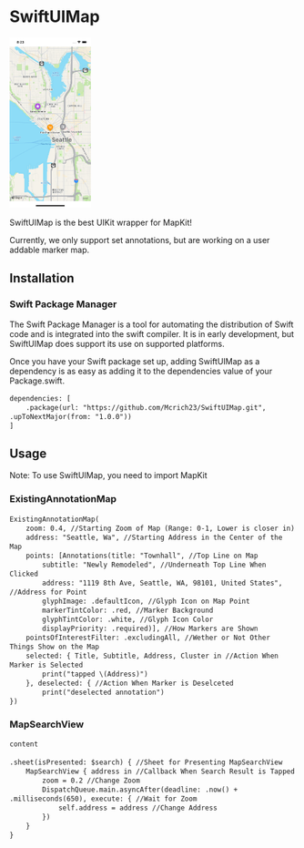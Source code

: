 # SwiftUIMap

<img src="https://github.com/Mcrich23/SwiftUIMap/blob/92f1b2a4040ccdd7eead54acdbaaada4da0b697d/README%20Images/Map.png" width="142.5" height="300">

SwiftUIMap is the best UIKit wrapper for MapKit!

Currently, we only support set annotations, but are working on a user addable marker map.

## Installation
### **Swift Package Manager**

The Swift Package Manager is a tool for automating the distribution of Swift code and is integrated into the swift compiler. It is in early development, but SwiftUIMap does support its use on supported platforms.

Once you have your Swift package set up, adding SwiftUIMap as a dependency is as easy as adding it to the dependencies value of your Package.swift.

```
dependencies: [
    .package(url: "https://github.com/Mcrich23/SwiftUIMap.git", .upToNextMajor(from: "1.0.0"))
]
```

## Usage

Note: To use SwiftUIMap, you need to import MapKit

### **ExistingAnnotationMap**

```
ExistingAnnotationMap(
    zoom: 0.4, //Starting Zoom of Map (Range: 0-1, Lower is closer in)
    address: "Seattle, Wa", //Starting Address in the Center of the Map
    points: [Annotations(title: "Townhall", //Top Line on Map
        subtitle: "Newly Remodeled", //Underneath Top Line When Clicked
        address: "1119 8th Ave, Seattle, WA, 98101, United States", //Address for Point
        glyphImage: .defaultIcon, //Glyph Icon on Map Point
        markerTintColor: .red, //Marker Background
        glyphTintColor: .white, //Glyph Icon Color
        displayPriority: .required)], //How Markers are Shown
    pointsOfInterestFilter: .excludingAll, //Wether or Not Other Things Show on the Map
    selected: { Title, Subtitle, Address, Cluster in //Action When Marker is Selected
        print("tapped \(Address)")
    }, deselected: { //Action When Marker is Deselceted
        print("deselected annotation")
})
```

### **MapSearchView**

```
content

.sheet(isPresented: $search) { //Sheet for Presenting MapSearchView
    MapSearchView { address in //Callback When Search Result is Tapped
        zoom = 0.2 //Change Zoom
        DispatchQueue.main.asyncAfter(deadline: .now() + .milliseconds(650), execute: { //Wait for Zoom
            self.address = address //Change Address
        })
    }
}
```
